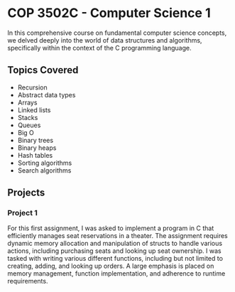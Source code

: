 # COP 3502C - Computer Science 1

In this comprehensive course on fundamental computer science concepts, we delved deeply into the world of data structures and algorithms, specifically within the context of the C programming language.

## Topics Covered

* Recursion
* Abstract data types
* Arrays
* Linked lists
* Stacks
* Queues
* Big O
* Binary trees
* Binary heaps
* Hash tables
* Sorting algorithms
* Search algorithms

## Projects

### Project 1

For this first assignment, I was asked to implement a program in C that efficiently manages seat reservations in a theater. The assignment requires dynamic memory allocation and manipulation of structs to handle various actions, including purchasing seats and looking up seat ownership. I was tasked with writing various different functions, including but not limited to creating, adding, and looking up orders. A large emphasis is placed on memory management, function implementation, and adherence to runtime requirements.
